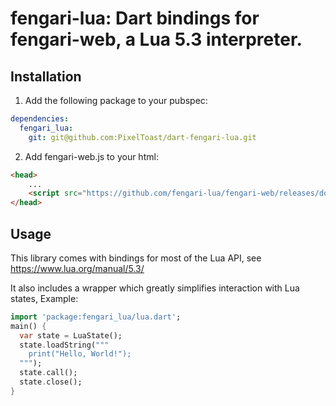 # fengari-lua: Dart bindings for fengari-web, a Lua 5.3 interpreter.

## Installation

1. Add the following package to your pubspec:

```yaml
dependencies:
  fengari_lua:
    git: git@github.com:PixelToast/dart-fengari-lua.git
```

2. Add fengari-web.js to your html:

```html
<head>
    ...
    <script src="https://github.com/fengari-lua/fengari-web/releases/download/v0.1.4/fengari-web.js"></script>
</head>
```

## Usage

This library comes with bindings for most of the Lua API, see https://www.lua.org/manual/5.3/

It also includes a wrapper which greatly simplifies interaction with Lua states, Example:

```dart
import 'package:fengari_lua/lua.dart';
main() {
  var state = LuaState();
  state.loadString("""
    print("Hello, World!");
  """);
  state.call();
  state.close();
}
```